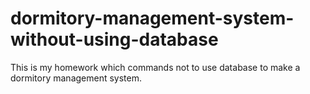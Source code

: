 # dormitory-management-system-without-using-database
This is my homework which commands not to use database to make a dormitory management system.
